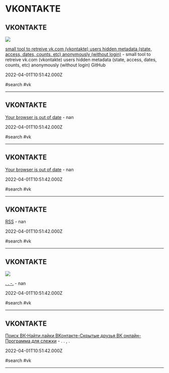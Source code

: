 # VKONTAKTE

## VKONTAKTE

![](https://github.githubassets.com/images/modules/gists/gist-og-image.png)

[small tool to retreive vk.com (vkontakte) users hidden metadata (state, access, dates, counts, etc) anonymously (without login)](https://gist.github.com/cryptolok/8a023875b47e20bc5e64ba8e27294261) - small tool to retreive vk.com (vkontakte) users hidden metadata (state, access, dates, counts, etc) anonymously (without login)  GitHub

2022-04-01T10:51:42.000Z

#search #vk

---

## VKONTAKTE

[Your browser is out of date](https://vk.com/communities) - nan

2022-04-01T10:51:42.000Z

#search #vk

---

## VKONTAKTE

[Your browser is out of date](https://vk.com/people) - nan

2022-04-01T10:51:42.000Z

#search #vk

---

## VKONTAKTE

[RSS](http://vk-to-rss.appspot.com) - nan

2022-04-01T10:51:42.000Z

#search #vk

---

## VKONTAKTE

![](https://www.aviasales.ru/og_images/default.png)

[. . -.](http://spotlight.svezet.ru) - nan

2022-04-01T10:51:42.000Z

#search #vk

---

## VKONTAKTE

[Поиск ВК-Найти лайки ВКонтакте-Скрытые друзья ВК онлайн-Программа для слежки](http://vk5.city4me.com) - .   .   ,   .

2022-04-01T10:51:42.000Z

#search #vk

---
